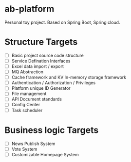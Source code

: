 # ab-platform
Personal toy project. Based on Spring Boot, Spring cloud.

# Structure Targets
- [ ] Basic project source code structure
- [ ] Service Defination Interfaces
- [ ] Excel data import / export
- [ ] MQ Abstraction
- [ ] Cache framework and KV In-memory storage framework
- [ ] Authentication / Authorization / Privileges
- [ ] Platform unique ID Generator
- [ ] File management
- [ ] API Document standards
- [ ] Config Center
- [ ] Task scheduler

# Business logic Targets
- [ ] News Publish System
- [ ] Vote System
- [ ] Customizable Homepage System
